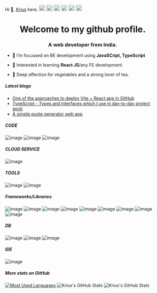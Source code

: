 Hi 👋, <a href="https://krius2023.github.io/portfolio-v1/" target="_blank">Krius</a> here.
<a href="https://github.com/Krius2023" target="_blank"><img title='github' src="https://cdn.jsdelivr.net/npm/simple-icons@9.17.0/icons/github.svg" alt="twitter" heigth='20' width='20' /></a>
<a href="https://hashnode.com/@krius2023" target="_blank"><img title='hashnode' src="https://cdn.jsdelivr.net/npm/simple-icons@9.17.0/icons/hashnode.svg" alt="hashnode" heigth='20' width='20'/></a>
<a href="https://www.leetcode.com/krius2023" target="_blank"><img title='leetcode' src="https://cdn.jsdelivr.net/npm/simple-icons@9.17.0/icons/leetcode.svg" alt="leetcode" heigth='20' width='20'/></a>
<a href="https://codepen.io/krius2023" target="_blank"><img title='codepen' src="https://cdn.jsdelivr.net/npm/simple-icons@9.17.0/icons/codepen.svg" alt="codepen" heigth='20' width='20'/></a>
<a href="https://exercism.org/profiles/Krius2023" target="_blank"><img title='exercism' src="https://cdn.jsdelivr.net/npm/simple-icons@9.17.0/icons/exercism.svg" alt="exercism" heigth='20' width='20'/></a>
<a href="https://twitter.com/krius2023" target="_blank"><img title='twitter' src="https://cdn.jsdelivr.net/npm/simple-icons@9.17.0/icons/twitter.svg" alt="twitter" heigth='20' width='20'/></a>

<h1 align="center">Welcome to my github profile.</h1>

<h3 align="center">A web developer from India.</h3>

- :pushpin: I’m focussed on BE development using **JavaSCript, TypeScript**

- :pushpin: Interested in learning **React JS**/any FE development.
  
- :pushpin: Deep affection for vegetables and a strong lover of tea.

<!-- BLOG-POST-LIST:START -->
##### Latest blogs
- <a href='https://krius2023.hashnode.dev/deploy-vite-react-app-in-github' target='_blank'>
  One of the approaches to deploy Vite + React app in GitHub
  </a>
  
- <a href='https://krius2023.hashnode.dev/typescript-types-and-interfaces-which-i-use-in-day-to-day-project-work' target='_blank'>
  TypeScript - Types and Interfaces which I use in day-to-day project work
  </a>
  
- <a href='https://krius2023.hashnode.dev/quote-generator-using-vite-react-tailwind-css' target='_blank'>
  A simple quote generator web app
  </a>
<!-- BLOG-POST-LIST:END -->

##### CODE
![image](https://img.shields.io/badge/JavaScript-323330?style=for-the-badge&logo=javascript&logoColor=F7DF1E)
![image](https://img.shields.io/badge/TypeScript-007ACC?style=for-the-badge&logo=typescript&logoColor=white)
![image](https://img.shields.io/badge/HTML5-E34F26?style=for-the-badge&logo=html5&logoColor=white)

##### CLOUD SERVICE
![image](https://img.shields.io/badge/Amazon_AWS-FF9900?style=for-the-badge&logo=amazonaws&logoColor=white)

##### TOOLS
![image](https://img.shields.io/badge/GitHub-100000?style=for-the-badge&logo=github&logoColor=white)
![image](https://img.shields.io/badge/Postman-FF6C37?style=for-the-badge&logo=Postman&logoColor=white)

##### Frameworks/Libraries
![image](https://img.shields.io/badge/Tailwind_CSS-38B2AC?style=for-the-badge&logo=tailwind-css&logoColor=white)
![image](https://img.shields.io/badge/Node%20js-339933?style=for-the-badge&logo=nodedotjs&logoColor=white)
![image](https://img.shields.io/badge/React-20232A?style=for-the-badge&logo=react&logoColor=61DAFB)
![image](https://img.shields.io/badge/Express%20js-000000?style=for-the-badge&logo=express&logoColor=white)
![image](https://img.shields.io/badge/fastify-202020?style=for-the-badge&logo=fastify&logoColor=white)
![image](https://img.shields.io/badge/Bootstrap-563D7C?style=for-the-badge&logo=bootstrap&logoColor=white)
![image](https://img.shields.io/badge/axios-671ddf?&style=for-the-badge&logo=axios&logoColor=white)
![image](https://img.shields.io/badge/Mocha-8D6748?style=for-the-badge&logo=Mocha&logoColor=white)
![image](https://img.shields.io/badge/chai-A30701?style=for-the-badge&logo=chai&logoColor=white)

##### DB
![image](https://img.shields.io/badge/MongoDB-4EA94B?style=for-the-badge&logo=mongodb&logoColor=white)
![image](https://img.shields.io/badge/Amazon%20DynamoDB-4053D6?style=for-the-badge&logo=Amazon%20DynamoDB&logoColor=white)
![image](https://img.shields.io/badge/Elastic_Search-005571?style=for-the-badge&logo=elasticsearch&logoColor=white)

##### IDE
![image](https://img.shields.io/badge/VSCode-0078D4?style=for-the-badge&logo=visual%20studio%20code&logoColor=white)

<!-- Github Profile Status -->
##### More stats on GitHub
[![Most Used Languages](https://github-readme-stats.vercel.app/api/top-langs/?username=krius2023&theme=dark&bg_color=121212)](https://github.com/krius2023/github-readme-stats)
![Krius's GitHub Stats](https://github-readme-stats.vercel.app/api?username=krius2023&show_icons=true&theme=dark&bg_color=121212&icon_color=F78C6C)
![Krius's GitHub Stats](https://github-readme-streak-stats.herokuapp.com/?user=krius2023)
